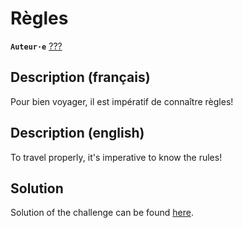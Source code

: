 # Règles

**`Auteur·e`** [???](https://unitedctf.ca/)

## Description (français)

Pour bien voyager, il est impératif de connaître règles!

## Description (english)

To travel properly, it's imperative to know the rules!

## Solution

Solution of the challenge can be found [here](solution/).
